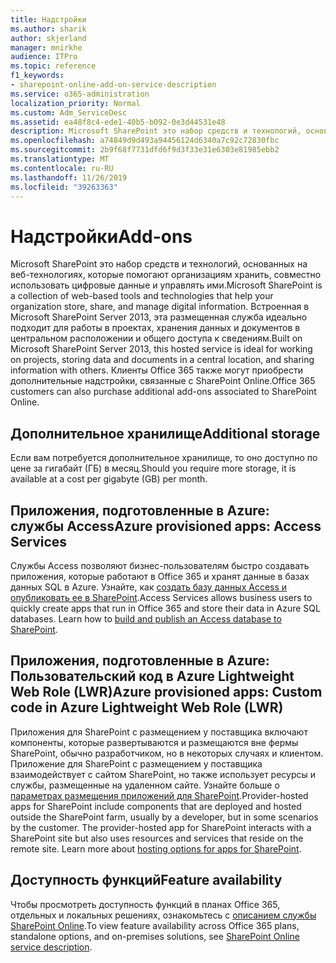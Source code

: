 ```yaml
---
title: Надстройки
ms.author: sharik
author: skjerland
manager: mnirkhe
audience: ITPro
ms.topic: reference
f1_keywords:
- sharepoint-online-add-on-service-description
ms.service: o365-administration
localization_priority: Normal
ms.custom: Adm_ServiceDesc
ms.assetid: ea48f8c4-ede1-40b5-b092-0e3d44531e48
description: Microsoft SharePoint это набор средств и технологий, основанных на веб-технологиях, которые помогают организациям хранить, совместно использовать цифровые данные и управлять ими. Встроенная в Microsoft SharePoint Server 2013, эта размещенная служба идеально подходит для работы в проектах, хранения данных и документов в центральном расположении и общего доступа к сведениям. Клиенты Office 365 также могут приобрести дополнительные надстройки, связанные с SharePoint Online.
ms.openlocfilehash: a74849d9d493a94456124d6340a7c92c72830fbc
ms.sourcegitcommit: 2b9f68f7731dfd6f9d3f33e31e6303e81985ebb2
ms.translationtype: MT
ms.contentlocale: ru-RU
ms.lasthandoff: 11/26/2019
ms.locfileid: "39263363"
---
```

# <a name="add-ons"></a><span data-ttu-id="80c98-105">Надстройки</span><span class="sxs-lookup"><span data-stu-id="80c98-105">Add-ons</span></span>

<span data-ttu-id="80c98-106">Microsoft SharePoint это набор средств и технологий, основанных на веб-технологиях, которые помогают организациям хранить, совместно использовать цифровые данные и управлять ими.</span><span class="sxs-lookup"><span data-stu-id="80c98-106">Microsoft SharePoint is a collection of web-based tools and technologies that help your organization store, share, and manage digital information.</span></span> <span data-ttu-id="80c98-107">Встроенная в Microsoft SharePoint Server 2013, эта размещенная служба идеально подходит для работы в проектах, хранения данных и документов в центральном расположении и общего доступа к сведениям.</span><span class="sxs-lookup"><span data-stu-id="80c98-107">Built on Microsoft SharePoint Server 2013, this hosted service is ideal for working on projects, storing data and documents in a central location, and sharing information with others.</span></span> <span data-ttu-id="80c98-108">Клиенты Office 365 также могут приобрести дополнительные надстройки, связанные с SharePoint Online.</span><span class="sxs-lookup"><span data-stu-id="80c98-108">Office 365 customers can also purchase additional add-ons associated to SharePoint Online.</span></span>
  
## <a name="additional-storage"></a><span data-ttu-id="80c98-109">Дополнительное хранилище</span><span class="sxs-lookup"><span data-stu-id="80c98-109">Additional storage</span></span>

<span data-ttu-id="80c98-110">Если вам потребуется дополнительное хранилище, то оно доступно по цене за гигабайт (ГБ) в месяц.</span><span class="sxs-lookup"><span data-stu-id="80c98-110">Should you require more storage, it is available at a cost per gigabyte (GB) per month.</span></span>
  
## <a name="azure-provisioned-apps-access-services"></a><span data-ttu-id="80c98-111">Приложения, подготовленные в Azure: службы Access</span><span class="sxs-lookup"><span data-stu-id="80c98-111">Azure provisioned apps: Access Services</span></span>

<span data-ttu-id="80c98-p103">Службы Access позволяют бизнес-пользователям быстро создавать приложения, которые работают в Office 365 и хранят данные в базах данных SQL в Azure. Узнайте, как [создать базу данных Access и опубликовать ее в SharePoint](https://go.microsoft.com/fwlink/p/?LinkID=393754).</span><span class="sxs-lookup"><span data-stu-id="80c98-p103">Access Services allows business users to quickly create apps that run in Office 365 and store their data in Azure SQL databases. Learn how to [build and publish an Access database to SharePoint](https://go.microsoft.com/fwlink/p/?LinkID=393754).</span></span>
  
## <a name="azure-provisioned-apps-custom-code-in-azure-lightweight-web-role-lwr"></a><span data-ttu-id="80c98-114">Приложения, подготовленные в Azure: Пользовательский код в Azure Lightweight Web Role (LWR)</span><span class="sxs-lookup"><span data-stu-id="80c98-114">Azure provisioned apps: Custom code in Azure Lightweight Web Role (LWR)</span></span>

<span data-ttu-id="80c98-p104">Приложения для SharePoint с размещением у поставщика включают компоненты, которые развертываются и размещаются вне фермы SharePoint, обычно разработчиком, но в некоторых случаях и клиентом. Приложение для SharePoint с размещением у поставщика взаимодействует с сайтом SharePoint, но также использует ресурсы и службы, размещенные на удаленном сайте. Узнайте больше о [параметрах размещения приложений для SharePoint](https://go.microsoft.com/fwlink/?LinkId=271314).</span><span class="sxs-lookup"><span data-stu-id="80c98-p104">Provider-hosted apps for SharePoint include components that are deployed and hosted outside the SharePoint farm, usually by a developer, but in some scenarios by the customer. The provider-hosted app for SharePoint interacts with a SharePoint site but also uses resources and services that reside on the remote site. Learn more about [hosting options for apps for SharePoint](https://go.microsoft.com/fwlink/?LinkId=271314).</span></span>
  
## <a name="feature-availability"></a><span data-ttu-id="80c98-118">Доступность функций</span><span class="sxs-lookup"><span data-stu-id="80c98-118">Feature availability</span></span>

<span data-ttu-id="80c98-119">Чтобы просмотреть доступность функций в планах Office 365, отдельных и локальных решениях, ознакомьтесь с [описанием службы SharePoint Online](sharepoint-online-service-description.md).</span><span class="sxs-lookup"><span data-stu-id="80c98-119">To view feature availability across Office 365 plans, standalone options, and on-premises solutions, see [SharePoint Online service description](sharepoint-online-service-description.md).</span></span>
  